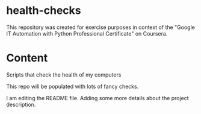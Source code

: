 # health-checks
This repository was created for exercise purposes in context of the "Google IT Automation with Python Professional Certificate" on Coursera.

# Content
Scripts that check the health of my computers

This repo will be populated with lots of fancy checks.

I am editing the README file. Adding some more details about the project description.

